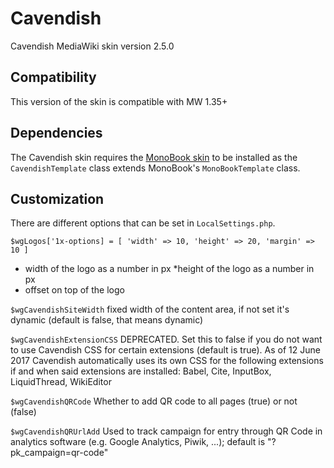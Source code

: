 # Cavendish
Cavendish MediaWiki skin version 2.5.0

## Compatibility
This version of the skin is compatible with MW 1.35+

## Dependencies
The Cavendish skin requires the [MonoBook skin](https://www.mediawiki.org/wiki/Skin:MonoBook) to be installed as the `CavendishTemplate` class extends MonoBook's `MonoBookTemplate` class.

## Customization
There are different options that can be set in `LocalSettings.php`.

`$wgLogos['1x-options] = [ 'width' => 10, 'height' => 20, 'margin' => 10 ]`
* width of the logo as a number in px
*height of the logo as a number in px
* offset on top of the logo

`$wgCavendishSiteWidth`
fixed width of the content area, if not set it's dynamic (default is false, that means dynamic)

`$wgCavendishExtensionCSS`
DEPRECATED. Set this to false if you do not want to use Cavendish CSS for certain extensions (default is true). As of 12 June 2017 Cavendish automatically uses its own CSS for the following extensions if and when said extensions are installed: Babel, Cite, InputBox, LiquidThread, WikiEditor

`$wgCavendishQRCode`
Whether to add QR code to all pages (true) or not (false)

`$wgCavendishQRUrlAdd`
Used to track campaign for entry through QR Code in analytics software (e.g. Google Analytics, Piwik, ...); default is "?pk_campaign=qr-code"

